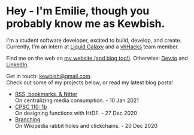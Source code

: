 # Hey - I'm Emilie, though you probably know me as Kewbish. 
I'm a student software developer, excited to build, develop, and create. Currently, I'm an intern at [Liquid Galaxy](https://liquidgalaxy.eu) and a [vhHacks](https://vhhacks.ca) team member.

Find me on the web on [my website (and blog too!)](https://kewbish.github.io/). Otherwise: [Dev.to](https://dev.to/kewbish) and [LinkedIn](https://www.linkedin.com/in/kewbish/).

Get in touch: [kewbish@gmail.com](mailto:kewbish@gmail.com).  
Check out some of my projects below, or read my latest blog posts!

<!--bp-->
- [RSS, bookmarks, & Nitter](https://kewbi.sh/blog/posts/210110/)  
On centralizing media consumption. - 10 Jan 2021
- [CPSC 110: 1b](https://kewbi.sh/blog/posts/201227/)  
On designing functions with HtDF. - 27 Dec 2020
- [Branching](https://kewbi.sh/blog/posts/201220/)  
On Wikipedia rabbit holes and clickchains. - 20 Dec 2020
